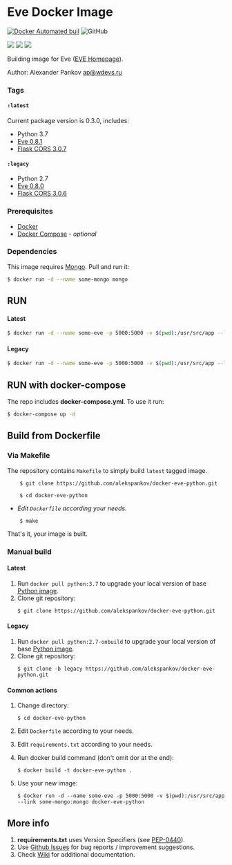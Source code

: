Eve Docker Image
==================

[![Docker Automated buil](https://img.shields.io/docker/automated/jrottenberg/ffmpeg.svg?maxAge=2592000?style=flat-square)](https://hub.docker.com/r/aleksxp/docker-eve-python/)
![GitHub](https://img.shields.io/github/license/mashape/apistatus.svg?style=flat-square)

[![](https://images.microbadger.com/badges/image/aleksxp/docker-eve-python.svg)](https://microbadger.com/images/aleksxp/docker-eve-python "Get your own image badge on microbadger.com")
[![](https://images.microbadger.com/badges/version/aleksxp/docker-eve-python.svg)](https://microbadger.com/images/aleksxp/docker-eve-python "Get your own version badge on microbadger.com")
[![](https://images.microbadger.com/badges/commit/aleksxp/docker-eve-python.svg)](https://microbadger.com/images/aleksxp/docker-eve-python "Get your own commit badge on microbadger.com")


Building image for Eve ([EVE Homepage](http://docs.python-eve.org/en/latest/index.html)).

Author: Alexander Pankov <ap@wdevs.ru>

### Tags

#### `:latest`
Current package version is 0.3.0, includes:

- Python 3.7
- [Eve 0.8.1](https://github.com/pyeve/eve)
- [Flask CORS 3.0.7](https://flask-cors.readthedocs.io/en/latest/)

#### `:legacy`

- Python 2.7
- [Eve 0.8.0](https://github.com/pyeve/eve)
- [Flask CORS 3.0.6](https://flask-cors.readthedocs.io/en/latest/)

### Prerequisites

- [Docker](https://docs.docker.com/) 
- [Docker Compose](https://docs.docker.com/compose/) - *optional*

### Dependencies

This image requires [Mongo](https://hub.docker.com/_/mongo/). Pull and run it:

```bash
$ docker run -d --name some-mongo mongo
```

RUN
---

#### Latest

```bash
$ docker run -d --name some-eve -p 5000:5000 -v $(pwd):/usr/src/app --link some-mongo:mongo aleksxp/docker-eve-python
```

#### Legacy

```bash
$ docker run -d --name some-eve -p 5000:5000 -v $(pwd):/usr/src/app --link some-mongo:mongo aleksxp/docker-eve-python:legacy
```

RUN with docker-compose
-----------------------

The repo includes **docker-compose.yml**. To use it run:

```bash
$ docker-compose up -d
```

Build from Dockerfile
---------------------

### Via Makefile

The repository contains `Makefile` to simply build `latest` tagged image. 

```
    $ git clone https://github.com/alekspankov/docker-eve-python.git

    $ cd docker-eve-python
```

- _Edit `Dockerfile` according your needs._

```
    $ make
```

That's it, your image is built.

### Manual build

#### Latest

1. Run ```docker pull python:3.7``` to upgrade your local version of base [Python image](https://hub.docker.com/_/python/).
1. Clone git repository:
    ```
    $ git clone https://github.com/alekspankov/docker-eve-python.git
    ```

#### Legacy

1. Run ```docker pull python:2.7-onbuild``` to upgrade your local version of base [Python image](https://hub.docker.com/_/python/).
1. Clone git repository:
    ```
    $ git clone -b legacy https://github.com/alekspankov/docker-eve-python.git
    ```

#### Common actions

1. Change directory:
    ```
    $ cd docker-eve-python
    ```
    
1. Edit `Dockerfile` according to your needs.
1. Edit `requirements.txt` according to your needs.
1. Run docker build command (don't omit dor at the end):
    ```
    $ docker build -t docker-eve-python .
    ```
1. Use your new image:
    ```
    $ docker run -d --name some-eve -p 5000:5000 -v $(pwd):/usr/src/app --link some-mongo:mongo docker-eve-python
    ```

More info
---------

1. **requirements.txt** uses Version Specifiers (see [PEP-0440](https://www.python.org/dev/peps/pep-0440/)).
1. Use [Github Issues](https://github.com/alekspankov/docker-eve-python/issues) for bug reports / improvement suggestions. 
1. Check [Wiki](https://github.com/alekspankov/docker-eve-python/wiki) for additional documentation.
